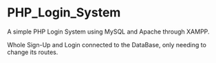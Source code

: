 # PHP_Login_System

A simple PHP Login System using MySQL and Apache through XAMPP.

Whole Sign-Up and Login connected to the DataBase, only needing to change its routes.
